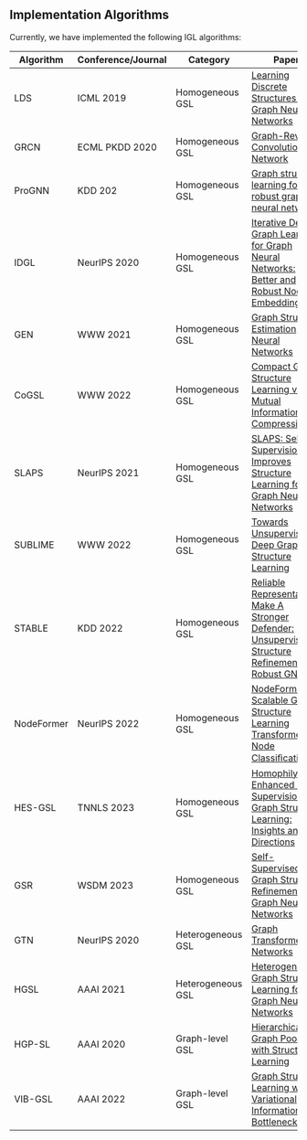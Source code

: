 ## Implementation Algorithms

Currently, we have implemented the following IGL algorithms:

| Algorithm | Conference/Journal | Category | Paper | Code |
| --------- | ------------------ | -------- | ----- | ---- |
| LDS | ICML 2019 | Homogeneous GSL | [Learning Discrete Structures for Graph Neural Networks](http://proceedings.mlr.press/v97/franceschi19a/franceschi19a.pdf) | [Link](https://github.com/lucfra/LDS-GNN) |
| GRCN | ECML PKDD 2020 | Homogeneous GSL | [Graph-Revised Convolutional Network](https://arxiv.org/pdf/1911.07123.pdf) | [Link](https://github.com/PlusRoss/GRCN) |
| ProGNN | KDD 202 | Homogeneous GSL | [Graph structure learning for robust graph neural networks](https://dl.acm.org/doi/pdf/10.1145/3394486.3403049) | [Link](https://github.com/ChandlerBang/Pro-GNN) |
| IDGL | NeurIPS 2020 | Homogeneous GSL | [Iterative Deep Graph Learning for Graph Neural Networks: Better and Robust Node Embeddings](https://proceedings.neurips.cc/paper/2020/file/e05c7ba4e087beea9410929698dc41a6-Paper.pdf) | [Link](https://github.com/hugochan/IDGL) |
| GEN | WWW 2021 | Homogeneous GSL | [Graph Structure Estimation Neural Networks](https://dl.acm.org/doi/pdf/10.1145/3442381.3449952?casa_token=Ac8pftvrgv0AAAAA:Ka_mklQVpQmYfhNVB-r66cf6fFsCdy8jyVKGFvzC1q5Ko5DbQQqci_3vopigN0jzTDlWiL8L8Q) | [Link](https://github.com/BUPT-GAMMA/Graph-Structure-Estimation-Neural-Networks) |
| CoGSL | WWW 2022 | Homogeneous GSL | [Compact Graph Structure Learning via Mutual Information Compression](https://dl.acm.org/doi/pdf/10.1145/3485447.3512206?casa_token=lyWPk8kyFzwAAAAA:HLmbgpzrKe17LbnQqNh2zI_6WOvNgm_VqfNAgEoqLSXR7rRm_Bzro1oNzETTQb63W9vcVlijNw) | [Link](https://github.com/liun-online/CoGSL) |
| SLAPS | NeurIPS 2021 | Homogeneous GSL | [SLAPS: Self-Supervision Improves Structure Learning for Graph Neural Networks](https://proceedings.neurips.cc/paper/2021/file/bf499a12e998d178afd964adf64a60cb-Paper.pdf) | [Link](https://github.com/BorealisAI/SLAPS-GNN) |
| SUBLIME | WWW 2022 | Homogeneous GSL | [Towards Unsupervised Deep Graph Structure Learning](https://dl.acm.org/doi/pdf/10.1145/3485447.3512186?casa_token=445ECOqpVh4AAAAA:3ZBlGDSLFxrhwN0zEUdGFMpB4DslsI4h-rFLvI3cWHNzNsx6k-4m2t-NiDLubRvw1tBLaziISw) | [Link](https://github.com/GRAND-Lab/SUBLIME) |
| STABLE | KDD 2022 | Homogeneous GSL | [Reliable Representations Make A Stronger Defender: Unsupervised Structure Refinement for Robust GNN](https://dl.acm.org/doi/abs/10.1145/3534678.3539484) | [Link](https://github.com/likuanppd/STABLE) |
| NodeFormer | NeurIPS 2022 | Homogeneous GSL | [NodeFormer: A Scalable Graph Structure Learning Transformer for Node Classiﬁcation](https://openreview.net/forum?id=sMezXGG5So) | [Link](https://github.com/qitianwu/NodeFormer) |
| HES-GSL | TNNLS 2023 | Homogeneous GSL | [Homophily-Enhanced Self-Supervision for Graph Structure Learning: Insights and Directions](https://ieeexplore.ieee.org/abstract/document/10106110) | [Link](https://github.com/LirongWu/Homophily-Enhanced-Self-supervision) |
| GSR | WSDM 2023 | Homogeneous GSL | [Self-Supervised Graph Structure Refinement for Graph Neural Networks](https://dl.acm.org/doi/abs/10.1145/3539597.3570455) | [Link](https://github.com/andyjzhao/WSDM23-GSR) |
| GTN | NeurIPS 2020 | Heterogeneous GSL | [Graph Transformer Networks](https://proceedings.neurips.cc/paper_files/paper/2019/file/9d63484abb477c97640154d40595a3bb-Paper.pdf) | [Link](https://github.com/seongjunyun/Graph_Transformer_Networks) |
| HGSL | AAAI 2021 | Heterogeneous GSL | [Heterogeneous Graph Structure Learning for Graph Neural Networks](https://ojs.aaai.org/index.php/AAAI/article/view/16600) | [Link](https://github.com/AndyJZhao/HGSL) |
| HGP-SL | AAAI 2020 | Graph-level GSL | [Hierarchical Graph Pooling with Structure Learning](https://arxiv.org/abs/1911.05954) | [Link](https://github.com/cszhangzhen/HGP-SL) |
| VIB-GSL | AAAI 2022 | Graph-level GSL | [Graph Structure Learning with Variational Information Bottleneck](https://ojs.aaai.org/index.php/AAAI/article/view/20335) | [Link](https://github.com/RingBDStack/VIB-GSL) |
